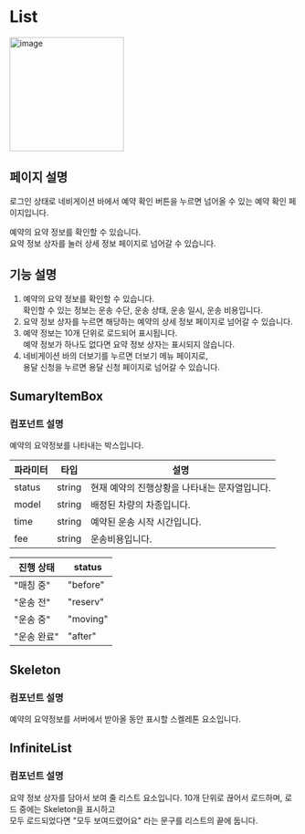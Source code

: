 # List

<img width="200" alt="image" src="https://github.com/softeerbootcamp-3rd/Team4-HansalChai/assets/37495809/4a9a731c-5ac5-419b-9ee5-9fb08d6f2a39">

## 페이지 설명
로그인 상태로 네비게이션 바에서 예약 확인 버튼을 누르면 넘어올 수 있는 예약 확인 페이지입니다.<br/>

예약의 요약 정보를 확인할 수 있습니다.<br/>
요약 정보 상자를 눌러 상세 정보 페이지로 넘어갈 수 있습니다.

## 기능 설명
1. 예약의 요약 정보를 확인할 수 있습니다. <br/>확인할 수 있는 정보는 운송 수단, 운송 상태, 운송 일시, 운송 비용입니다.
2. 요약 정보 상자를 누르면 해당하는 예약의 상세 정보 페이지로 넘어갈 수 있습니다.
3. 예약 정보는 10개 단위로 로드되어 표시됩니다. <br/>예약 정보가 하나도 없다면 요약 정보 상자는 표시되지 않습니다.
4. 네비게이션 바의 더보기를 누르면 더보기 메뉴 페이지로,<br/>용달 신청을 누르면 용달 신청 페이지로 넘어갈 수 있습니다.

## SumaryItemBox

### 컴포넌트 설명
예약의 요약정보를 나타내는 박스입니다.

| 파라미터 | 타입 | 설명 |
|--------|-----|-----|
| status | string | 현재 예약의 진행상황을 나타내는 문자열입니다.|
| model | string | 배정된 차량의 차종입니다.|
| time | string | 예약된 운송 시작 시간입니다.|
| fee | string | 운송비용입니다.|

| 진행 상태 | status |
|-------|--------|
|  "매칭 중" | "before" |
|  "운송 전" | "reserv" |
|  "운송 중" | "moving" |
|  "운송 완료" | "after" |

## Skeleton

### 컴포넌트 설명
예약의 요약정보를 서버에서 받아올 동안 표시할 스켈레톤 요소입니다.

## InfiniteList

### 컴포넌트 설명
요약 정보 상자를 담아서 보여 줄 리스트 요소입니다.
10개 단위로 끊어서 로드하며, 로드 중에는 Skeleton을 표시하고<br/>모두 로드되었다면 "모두 보여드렸어요" 라는 문구를 리스트의 끝에 둡니다.